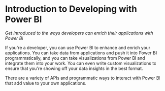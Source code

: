 <properties
   pageTitle="Introduction to Developing with Power BIs"
   description="Get introduced to the ways developers can enrich their applications with Power BI."
   services="powerbi"
   documentationCenter=""
   authors="davidiseminger"
   manager="mblythe"
   editor=""
   tags=""
   featuredVideoId="47uXJW1GIUY"
   featuredVideoThumb=""
   courseDuration=""/>

<tags
   ms.service="powerbi"
   ms.devlang="NA"
   ms.topic="article"
   ms.tgt_pltfrm="NA"
   ms.workload="powerbi"
   ms.date="02/20/2016"
   ms.author="v-jescoo"/>

# Introduction to Developing with Power BI

*Get introduced to the ways developers can enrich their applications with Power BI*

If you're a developer, you can use Power BI to enhance and enrich your applications. You can take data from applications and push it into Power BI programmatically, and you can take visualizations from Power BI and integrate them into your work. You can even write custom visualizations to ensure that you're showing off your data insights in the best format.

There are a variety of APIs and programmatic ways to interact with Power BI that add value to your own applications.
